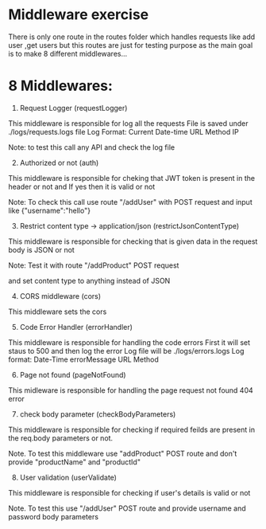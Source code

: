 # Middleware exercise 

There is only one route in the routes folder which handles requests like add user ,get users but this routes are just for testing purpose as the main goal is to make 8 different middlewares...

# 8 Middlewares:

1. Request Logger (requestLogger)

This middleware is responsible for log all the requests File is saved under ./logs/requests.logs file Log Format: Current Date-time URL Method IP

Note: to test this call any API and check the log file


2. Authorized or not (auth)

This middleware is responsible for cheking that JWT token is present in the header or not and If yes then it is valid or not

Note: To check this call use route "/addUser" with POST request and input like {"username":"hello"}


3. Restrict content type -> application/json (restrictJsonContentType)

This middleware is responsible for checking that is given data in the request body is JSON or not

Note: Test it with route "/addProduct" POST request 

and set content type to anything instead of JSON


4. CORS middleware (cors)

This middleware sets the cors


5. Code Error Handler (errorHandler)

This middleware is responsible for handling the code errors First it will set staus to 500 and then log the error Log file will be ./logs/errors.logs Log format: Date-Time errorMessage URL Method


6. Page not found (pageNotFound)

This midleware is responsible for handling the page request not found 404 error


7. check body parameter (checkBodyParameters)

This middleware is responsible for checking if required feilds are present in the req.body parameters or not.

Note. To test this middleware use "addProduct" POST route and don't provide "productName" and "productId"


8. User validation (userValidate)

This middleware is responsible for checking if user's details is valid or not

Note. To test this use "/addUser" POST route and provide username and password body parameters
